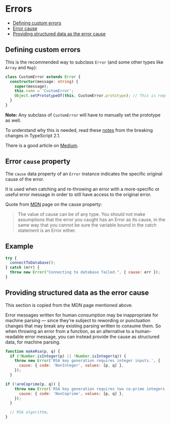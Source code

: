 # Errors

- [Defining custom errors](#defining-custom-errors)
- [Error cause](#error-cause-property)
- [Providing structured data as the error cause](#providing-structured-data-as-the-error-cause)

## Defining custom errors

This is the recommended way to subclass `Error` (and some other types like `Array` and `Map`):

```typescript
class CustomError extends Error {
  constructor(message: string) {
    super(message);
    this.name = 'CustomError';
    Object.setPrototypeOf(this, CustomError.prototype); // This is required to maintain the correct prototype chain
  }
}
```

**Note:** Any subclass of `CustomError` will have to manually set the prototype as well.

To understand why this is needed, read these [notes](https://github.com/microsoft/TypeScript-wiki/blob/81fe7b91664de43c02ea209492ec1cea7f3661d0/Breaking-Changes.md#extending-built-ins-like-error-array-and-map-may-no-longer-work) from the breaking changes in TypeScript 2.1.

There is a good article on [Medium](https://medium.com/@Nelsonalfonso/understanding-custom-errors-in-typescript-a-complete-guide-f47a1df9354c).

## Error `cause` property

The `cause` data property of an `Error` instance indicates the specific original cause of the error.

It is used when catching and re-throwing an error with a more-specific or useful error message in order
to still have access to the original error.

Quote from [MDN](https://developer.mozilla.org/en-US/docs/Web/JavaScript/Reference/Global_Objects/Error/cause)
page on the cause property:

> The value of cause can be of any type. You should not make assumptions that the error you caught has an Error as its cause, in the same way that you cannot be sure the variable bound in the catch statement is an Error either.

## Example

```js
try {
  connectToDatabase();
} catch (err) {
  throw new Error("Connecting to database failed.", { cause: err });
}
```

## Providing structured data as the error cause

This section is copied from the MDN page mentioned above.

Error messages written for human consumption may be inappropriate for machine parsing &mdash; since they're subject
to rewording or punctuation changes that may break any existing parsing written to consume them. So when throwing
an error from a function, as an alternative to a human-readable error message, you can instead provide the cause
as structured data, for machine parsing.

```js
function makeRsa(p, q) {
  if (!Number.isInteger(p) || !Number.isInteger(q)) {
    throw new Error('RSA key generation requires integer inputs.', {
      cause: { code: 'NonInteger', values: [p, q] },
    });
  }

if (!areCoprime(p, q)) {
    throw new Error('RSA key generation requires two co-prime integers.', {
      cause: { code: 'NonCoprime', values: [p, q] },
    });
  }

  // RSA algorithm…
}
```
